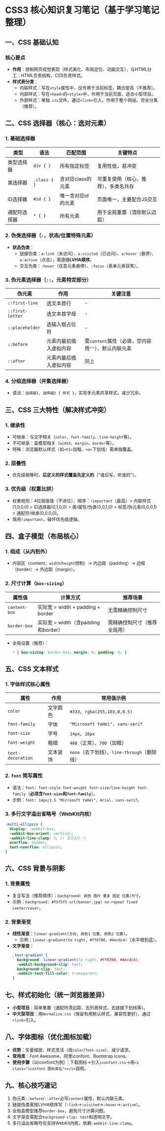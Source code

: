 # CSS3 核心知识复习笔记（基于学习笔记整理）
## 一、CSS 基础认知
### 核心要点
- **作用**：控制网页视觉表现（样式美化、布局定位、动画交互），与HTML分工：HTML负责结构，CSS负责样式。
- **样式表分类**：
  - 内联样式：写在`style`属性中，仅作用于当前标签，耦合度高（不推荐）。
  - 内部样式：写在`<head>`的`<style>`中，作用于当前页面，适合小型项目。
  - 外部样式：单独`.css`文件，通过`<link>`引入，作用于整个网站，完全分离（推荐）。


## 二、CSS 选择器（核心：选对元素）
### 1. 基础选择器
| 类型         | 语法       | 匹配范围                | 关键特点                          |
|--------------|------------|-------------------------|-----------------------------------|
| 类型选择器   | `div { }`  | 所有指定标签            | 复用性低，易冲突                  |
| 类选择器     | `.class { }` | 含对应class的元素       | 可重复使用（核心，推荐），多类名共存 |
| ID选择器     | `#id { }`  | 唯一含对应id的元素      | 页面唯一，主要配合JS交互          |
| 通配符选择器 | `* { }`    | 所有元素                | 用于全局重置（清除默认边距）      |

### 2. 伪类选择器（`:`，状态/位置特殊元素）
- **状态伪类**：
  - 链接伪类：`a:link`（未访问）、`a:visited`（已访问）、`a:hover`（悬停）、`a:active`（点击），需遵循**LVHA顺序**。
  - 交互伪类：`:hover`（任意元素悬停）、`:focus`（表单元素获焦）。

### 3. 伪元素选择器（`::`，元素特定部分）
| 伪元素        | 作用                  | 关键注意                          |
|---------------|-----------------------|-----------------------------------|
| `::first-line` | 选文本首行            | -                                 |
| `::first-letter` | 选文本首字母          | -                                 |
| `::placeholder` | 选输入框占位符        | -                                 |
| `::before`    | 元素内最前插入虚拟内容 | 需`content`属性（必填，空内容用`""`），默认内联元素 |
| `::after`     | 元素内最后插入虚拟内容 | 同上                              |

### 4. 分组选择器（并集选择器）
- 语法：`选择器1, 选择器2 { 样式 }`，实现多元素共享样式，减少冗余。


## 三、CSS 三大特性（解决样式冲突）
### 1. 继承性
- 可继承：与文字相关（`color`、`font-family`、`line-height`等）。
- 不可继承：盒模型相关（`width`、`margin`、`border`等）。
- 特殊：浏览器默认样式（如`<h1>`加粗、`<a>`下划线）需单独覆盖。

### 2. 层叠性
- 优先级相等时，**后定义的样式覆盖先定义的**（“谁后写，听谁的”）。

### 3. 优先级（权重比拼）
- 权重规则：4位层级值（不进位），顺序：`!important`（最高）> 内联样式(1,0,0,0) > ID选择器(0,1,0,0) > 类/属性/伪类(0,0,1,0) > 标签/伪元素(0,0,0,1) > 通配符/继承(0,0,0,0)。
- 慎用`!important`，破坏优先级逻辑。


## 四、盒子模型（布局核心）
### 1. 组成（从内到外）
- 内容区（content，`width`/`height`控制）→ 内边距（padding）→ 边框（border）→ 外边距（margin）。

### 2. 尺寸计算（`box-sizing`）
| 属性值         | 计算方式                          | 推荐场景                  |
|----------------|-----------------------------------|---------------------------|
| `content-box`  | 实际宽 = width + padding + border | 无需精确控制尺寸          |
| `border-box`   | 实际宽 = width（含padding和border） | 需精确控制尺寸（推荐全局用） |

- 全局设置（推荐）：
  ```css
  * { box-sizing: border-box; margin: 0; padding: 0; }
  ```


## 五、CSS 文本样式
### 1. 字体样式核心属性
| 属性               | 作用                  | 常用值示例                  |
|--------------------|-----------------------|-----------------------------|
| `color`            | 文字颜色              | `#333`、`rgba(255,103,0,0.5)` |
| `font-family`      | 字体                  | `"Microsoft YaHei", sans-serif` |
| `font-size`        | 字号                  | `14px`、`16px`              |
| `font-weight`      | 粗细                  | `400`（正常）、`700`（加粗） |
| `text-decoration`  | 文本装饰              | `none`（去下划线）、`line-through`（删除线） |

### 2. `font` 简写属性
- 语法：`font: font-style font-weight font-size/line-height font-family`（**必须含`font-size`和`font-family`**）。
- 示例：`font: 14px/1.5 "Microsoft YaHei", Arial, sans-serif`。

### 3. 多行文字溢出省略号（WebKit内核）
```css
.multi-ellipsis {
  display: -webkit-box;
  -webkit-box-orient: vertical;
  -webkit-line-clamp: 3; /* 显示3行 */
  overflow: hidden;
  text-overflow: ellipsis;
}
```


## 六、CSS 背景与阴影
### 1. 背景属性
- 复合写法（推荐顺序）：`background: 颜色 图片 重复 固定 位置/尺寸`。
- 示例：`background: #f5f5f5 url(banner.jpg) no-repeat fixed center/cover`。

### 2. 背景渐变
- **线性渐变**：`linear-gradient(方向, 颜色1 位置, 颜色2 位置)`。
  - 示例：`linear-gradient(to right, #ff6700, #4ecdc4)`（水平橙到蓝）。
- **文字渐变**：
  ```css
  .text-gradient {
    background: linear-gradient(to right, #ff6700, #4ecdc4);
    -webkit-background-clip: text;
    background-clip: text;
    -webkit-text-fill-color: transparent;
  }
  ```


## 七、样式初始化（统一浏览器差异）
- **小型项目**：简单重置（通配符清边距、去列表样式、去链接下划线等）。
- **中大型项目**：用`Normalize.css`（保留有用默认样式，兼容性更好），通过`<link>`引入。


## 八、字体图标（优化图标加载）
- **优势**：矢量缩放、样式灵活（改`color`/`font-size`）、减少请求。
- **常用库**：Font Awesome、阿里iconfont、Bootstrap Icons。
- **使用步骤**（以iconfont为例）：下载图标→引入`iconfont.css`→用`<i class="iconfont 图标类名"></i>`调用。


## 九、核心技巧速记
1. 伪元素`::before`/`::after`必写`content`属性，默认内联元素。
2. 链接伪类需按LVHA顺序写（`:link`→`:visited`→`:hover`→`:active`）。
3. 全局盒模型推荐`border-box`，避免尺寸计算问题。
4. 文字渐变需配合`background-clip: text`和透明文字。
5. 多行溢出省略号仅支持WebKit内核，依赖`-webkit-line-clamp`。


